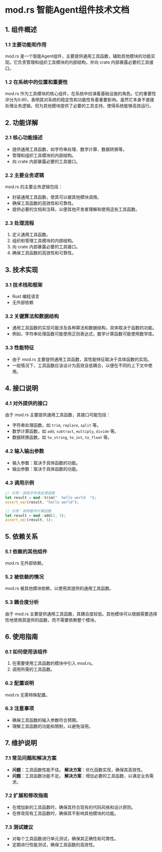 # mod.rs 智能Agent组件技术文档

## 1. 组件概述

### 1.1 主要功能和作用
mod.rs 是一个智能Agent组件，主要提供通用工具函数，辅助其他模块的功能实现。它负责管理和组织工具模块的内部结构，并向 crate 内部暴露必要的工具接口。

### 1.2 在系统中的位置和重要性
mod.rs 作为工具模块的核心组件，在系统中扮演着基础设施的角色。它的重要性评分为0.60，表明其对系统的稳定性和功能性有着重要影响。虽然它本身不直接处理业务逻辑，但为其他模块提供了必要的工具支持，使得系统能够高效运行。

## 2. 功能详解

### 2.1 核心功能描述
- 提供通用工具函数，如字符串处理、数学计算、数据转换等。
- 管理和组织工具模块的内部结构。
- 向 crate 内部暴露必要的工具接口。

### 2.2 主要业务逻辑
mod.rs 的主要业务逻辑包括：
- 封装通用工具函数，使其可以被其他模块调用。
- 确保工具函数的高效性和可靠性。
- 提供必要的文档和注释，以便其他开发者理解和使用这些工具函数。

### 2.3 处理流程
1. 定义通用工具函数。
2. 组织和管理工具模块的内部结构。
3. 向 crate 内部暴露必要的工具接口。
4. 确保工具函数的高效性和可靠性。

## 3. 技术实现

### 3.1 技术栈和框架
- Rust 编程语言
- 无外部依赖

### 3.2 关键算法和数据结构
- 通用工具函数的实现可能涉及各种算法和数据结构，具体取决于函数的功能。
- 例如，字符串处理函数可能使用正则表达式，数学计算函数可能使用数学库。

### 3.3 性能特征
- 由于 mod.rs 主要提供通用工具函数，其性能特征取决于具体函数的实现。
- 一般情况下，工具函数应该设计为高效且低耦合，以便在不同的上下文中使用。

## 4. 接口说明

### 4.1 对外提供的接口
由于 mod.rs 主要提供通用工具函数，其接口可能包括：
- 字符串处理函数，如 `trim`, `replace`, `split` 等。
- 数学计算函数，如 `add`, `subtract`, `multiply`, `divide` 等。
- 数据转换函数，如 `to_string`, `to_int`, `to_float` 等。

### 4.2 输入输出参数
- 输入参数：取决于具体函数的功能。
- 输出参数：取决于具体函数的功能。

### 4.3 调用示例
```rust
// 示例：调用字符串处理函数
let result = mod::trim("  hello world  ");
assert_eq!(result, "hello world");

// 示例：调用数学计算函数
let result = mod::add(2, 3);
assert_eq!(result, 5);
```

## 5. 依赖关系

### 5.1 依赖的其他组件
mod.rs 无外部依赖。

### 5.2 被依赖的情况
mod.rs 被其他模块依赖，以使用其提供的通用工具函数。

### 5.3 耦合度分析
由于 mod.rs 主要提供通用工具函数，其耦合度较低。其他模块可以根据需要选择性地使用其提供的函数，而不需要依赖整个模块。

## 6. 使用指南

### 6.1 如何使用该组件
1. 在需要使用工具函数的模块中引入 mod.rs。
2. 调用所需的工具函数。

### 6.2 配置说明
mod.rs 无需特殊配置。

### 6.3 注意事项
- 确保工具函数的输入参数符合预期。
- 理解工具函数的功能和限制，以避免误用。

## 7. 维护说明

### 7.1 常见问题和解决方案
- **问题**：工具函数性能不佳。
  **解决方案**：优化函数实现，确保其高效性。
- **问题**：工具函数功能不足。
  **解决方案**：增加必要的工具函数，以满足业务需求。

### 7.2 扩展和修改指南
- 在增加新的工具函数时，确保其符合现有的代码风格和设计原则。
- 在修改现有工具函数时，确保其不影响其他模块的功能。

### 7.3 测试建议
- 对每个工具函数进行单元测试，确保其正确性和可靠性。
- 定期进行性能测试，确保工具函数的高效性。